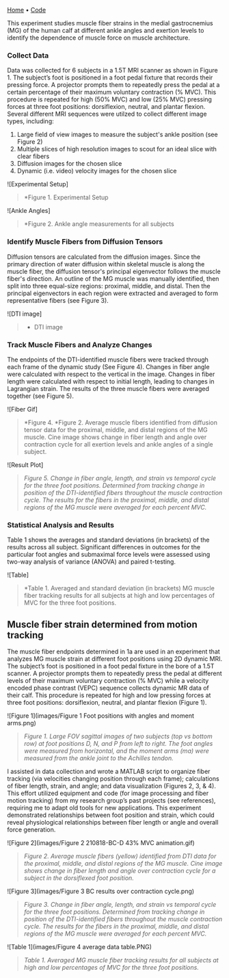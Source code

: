 [Home](https://bcunnane.github.io/) • [Code](https://github.com/bcunnane/fiber_tracking)

This experiment studies muscle fiber strains in the medial gastrocnemius (MG) of the human calf at different ankle angles and exertion levels to identify the dependence of muscle force on muscle architecture.

### Collect Data
Data was collected for 6 subjects in a 1.5T MRI scanner as shown in Figure 1. The subject’s foot is positioned in a foot pedal fixture that records their pressing force. A projector prompts them to repeatedly press the pedal at a certain percentage of their maximum voluntary contraction (% MVC). This procedure is repeated for high (50% MVC) and low (25% MVC) pressing forces at three foot positions: dorsiflexion, neutral, and plantar flexion. Several different MRI sequences were utilzed to collect different image types, including:
1. Large field of view images to measure the subject's ankle position (see Figure 2)
2. Multiple slices of high resolution images to scout for an ideal slice with clear fibers
3. Diffusion images for the chosen slice
4. Dynamic (i.e. video) velocity images for the chosen slice

![Experimental Setup]
> *Figure 1. Experimental Setup

![Ankle Angles]
> *Figure 2. Ankle angle measurements for all subjects

### Identify Muscle Fibers from Diffusion Tensors
Diffusion tensors are calculated from the diffusion images. Since the primary direction of water diffusion within skeletal muscle is along the muscle fiber, the diffusion tensor's principal eigenvector follows the muscle fiber's direction. An outline of the MG muscle was manually identified, then split into three equal-size regions: proximal, middle, and distal. Then the principal eigenvectors in each region were extracted and averaged to form representative fibers (see Figure 3).

![DTI image]
> * DTI image

### Track Muscle Fibers and Analyze Changes
The endpoints of the DTI-identified muscle fibers were tracked through each frame of the dynamic study (See Figure 4). Changes in fiber angle were calculated with respect to the vertical in the image. Changes in fiber length were calculated with respect to initial length, leading to changes in Lagrangian strain. The results of the three muscle fibers were averaged together (see Figure 5). 

![Fiber Gif]
> *Figure 4. *Figure 2. Average muscle fibers identified from diffusion tensor data for the proximal, middle, and distal regions of the MG muscle. Cine image shows change in fiber length and angle over contraction cycle for all exertion levels and ankle angles of a single subject.

![Result Plot]
> *Figure 5. Change in fiber angle, length, and strain vs temporal cycle for the three foot positions. Determined from tracking change in position of the DTI-identified fibers throughout the muscle contraction cycle. The results for the fibers in the proximal, middle, and distal regions of the MG muscle were averaged for each percent MVC.*

### Statistical Analysis and Results
Table 1 shows the averages and standard deviations (in brackets) of the results across all subject. Significant differences in outcomes for the particular foot angles and submaximal force levels were assessed using two-way analysis of variance (ANOVA) and paired t-testing.


![Table]
> *Table 1. Averaged and standard deviation (in brackets) MG muscle fiber tracking results for all subjects at high and low percentages of MVC for the three foot positions.




## Muscle fiber strain determined from motion tracking

The muscle fiber endpoints determined in 1a are used in an experiment that analyzes MG muscle strain at different foot positions using 2D dynamic MRI. The subject’s foot is positioned in a foot pedal fixture in the bore of a 1.5T scanner. A projector prompts them to repeatedly press the pedal at different levels of their maximum voluntary contraction (% MVC) while a velocity encoded phase contrast (VEPC) sequence collects dynamic MR data of their calf. This procedure is repeated for high and low pressing forces at three foot positions: dorsiflexion, neutral, and plantar flexion (Figure 1). 

![Figure 1](images/Figure 1 Foot positions with angles and moment arms.png)
> *Figure 1. Large FOV sagittal images of two subjects (top vs bottom row) at foot positions D, N, and P from left to right. The foot angles were measured from horizontal, and the moment arms (ma) were measured from the ankle joint to the Achilles tendon.*

I assisted in data collection and wrote a MATLAB script to organize fiber tracking (via velocities changing position through each frame); calculations of fiber length, strain, and angle; and data visualization (Figures 2, 3, & 4). This effort utilized equipment and code (for image processing and fiber motion tracking) from my research group’s past projects (see references), requiring me to adapt old tools for new applications. This experiment demonstrated relationships between foot position and strain, which could reveal physiological relationships between fiber length or angle and overall force generation.

![Figure 2](images/Figure 2 210818-BC-D 43% MVC animation.gif)
> *Figure 2. Average muscle fibers (yellow) identified from DTI data for the proximal, middle, and distal regions of the MG muscle. Cine image shows change in fiber length and angle over contraction cycle for a subject in the dorsiflexed foot position.*

![Figure 3](images/Figure 3 BC results over contraction cycle.png)
> *Figure 3. Change in fiber angle, length, and strain vs temporal cycle for the three foot positions. Determined from tracking change in position of the DTI-identified fibers throughout the muscle contraction cycle. The results for the fibers in the proximal, middle, and distal regions of the MG muscle were averaged for each percent MVC.*

![Table 1](images/Figure 4 average data table.PNG)
> *Table 1. Averaged MG muscle fiber tracking results for all subjects at high and low percentages of MVC for the three foot positions.*
